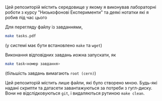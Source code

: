 Цей репозиторій містить середовище у якому я виконував лабораторні роботи з курсу "Низькофонові Експерименти" та деякі нотатки які я робив під час цього

Для перегляду файлу із завданнями,
```sh
make tasks.pdf
```
(у системі має бути встановлено `make` та `wget`)

Виконання відповідних завдань иожна запускати, як
```sh
make task<номер завдання>
```
(більшість завдань вимагають `root (cern)`)

Цей репозиторій містить лише файли, які було створено мною. Будь-які надані скрипти та датасети завантажуються за потреби з гугл-диску. Вони не відслідковуються `git`, і видаляються рутиною `make clean`.
